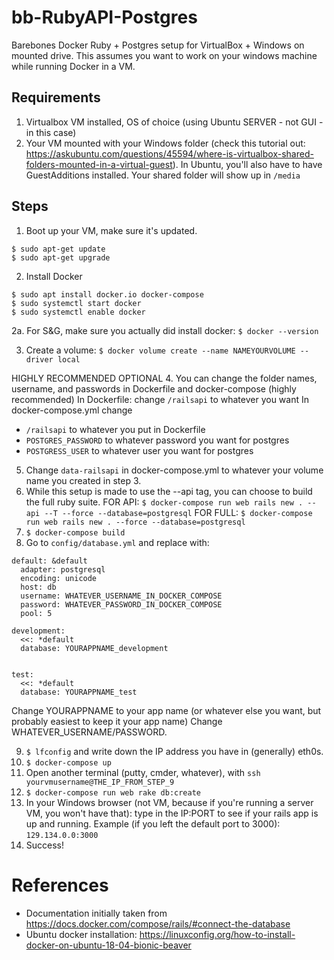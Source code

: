 # bb-RubyAPI-Postgres
Barebones Docker Ruby + Postgres setup for VirtualBox + Windows on mounted drive. This assumes you want to work on your windows machine while running Docker in a VM.

## Requirements
1. Virtualbox VM installed, OS of choice (using Ubuntu SERVER - not GUI - in this case)
2. Your VM mounted with your Windows folder (check this tutorial out: https://askubuntu.com/questions/45594/where-is-virtualbox-shared-folders-mounted-in-a-virtual-guest). In Ubuntu, you'll also have to have GuestAdditions installed. Your shared folder will show up in `/media`

## Steps
1. Boot up your VM, make sure it's updated.
```
$ sudo apt-get update
$ sudo apt-get upgrade
```

2. Install Docker 
``` 
$ sudo apt install docker.io docker-compose
$ sudo systemctl start docker
$ sudo systemctl enable docker
```
2a. For S&G, make sure you actually did install docker:
`$ docker --version` 

3. Create a volume:
`$ docker volume create --name NAMEYOURVOLUME --driver local`

HIGHLY RECOMMENDED OPTIONAL 
4. You can change the folder names, username, and passwords in Dockerfile and docker-compose (highly recommended)
In Dockerfile: change `/railsapi` to whatever you want
In docker-compose.yml change 
* `/railsapi` to whatever you put in Dockerfile
* `POSTGRES_PASSWORD` to whatever password you want for postgres
* `POSTGRESS_USER` to whatever user you want for postgres

5. Change `data-railsapi` in docker-compose.yml to whatever your volume name you created in step 3.
6. While this setup is made to use the --api tag, you can choose to build the full ruby suite. 
FOR API: `$ docker-compose run web rails new . --api --T --force --database=postgresql`
FOR FULL: `$ docker-compose run web rails new . --force --database=postgresql`
7. `$ docker-compose build`
8. Go to `config/database.yml` and replace with:
```
default: &default
  adapter: postgresql
  encoding: unicode
  host: db
  username: WHATEVER_USERNAME_IN_DOCKER_COMPOSE
  password: WHATEVER_PASSWORD_IN_DOCKER_COMPOSE
  pool: 5

development:
  <<: *default
  database: YOURAPPNAME_development


test:
  <<: *default
  database: YOURAPPNAME_test
```
Change YOURAPPNAME to your app name (or whatever else you want, but probably easiest to keep it your app name)
Change WHATEVER_USERNAME/PASSWORD.

9. `$ lfconfig` and write down the IP address you have in (generally) eth0s.
10. `$ docker-compose up`
11. Open another terminal (putty, cmder, whatever), with
`ssh yourvmusername@THE_IP_FROM_STEP_9`
12. `$ docker-compose run web rake db:create`
13. In your Windows browser (not VM, because if you're running a server VM, you won't have that):
type in the IP:PORT to see if your rails app is up and running. Example (if you left the default port to 3000):
`129.134.0.0:3000`
14. Success!

# References
+ Documentation initially taken from https://docs.docker.com/compose/rails/#connect-the-database
+ Ubuntu docker installation: https://linuxconfig.org/how-to-install-docker-on-ubuntu-18-04-bionic-beaver
